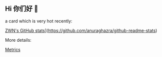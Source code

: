 ## Hi 你们好 👋

a card which is very hot recently:

[ZWN's GitHub stats](https://github-readme-stats.vercel.app/api?username=ZWN2001)](https://github.com/anuraghazra/github-readme-stats)

More details:

[Metrics](https://metrics.lecoq.io/ZWN2001?template=classic&config.timezone=Asia%2FShanghai)
